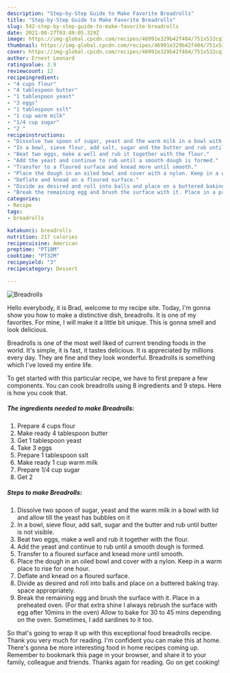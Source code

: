 ```yaml
---
description: "Step-by-Step Guide to Make Favorite Breadrolls"
title: "Step-by-Step Guide to Make Favorite Breadrolls"
slug: 542-step-by-step-guide-to-make-favorite-breadrolls
date: 2021-08-27T03:49:05.329Z
image: https://img-global.cpcdn.com/recipes/46991e329b42f404/751x532cq70/breadrolls-recipe-main-photo.jpg
thumbnail: https://img-global.cpcdn.com/recipes/46991e329b42f404/751x532cq70/breadrolls-recipe-main-photo.jpg
cover: https://img-global.cpcdn.com/recipes/46991e329b42f404/751x532cq70/breadrolls-recipe-main-photo.jpg
author: Ernest Leonard
ratingvalue: 3.9
reviewcount: 12
recipeingredient:
- "4 cups flour"
- "4 tablespoon butter"
- "1 tablespoon yeast"
- "3 eggs"
- "1 tablespoon sslt"
- "1 cup warm milk"
- "1/4 cup sugar"
- "2 "
recipeinstructions:
- "Dissolve two spoon of sugar, yeast and the warm milk in a bowl with lid and allow till the yeast has bubbles on it"
- "In a bowl, sieve flour, add salt, sugar and the butter and rub until butter is not visible."
- "Beat two eggs, make a well and rub it together with the flour."
- "Add the yeast and continue to rub until a smooth dough is formed."
- "Transfer to a floured surface and knead more until smooth."
- "Place the dough in an oiled bowl and cover with a nylon. Keep in a warm place to rise for one hour."
- "Deflate and knead on a floured surface."
- "Divide as desired and roll into balls and place on a buttered baking tray. space appropriately."
- "Break the remaining egg and brush the surface with it. Place in a preheated oven. (For that extra shine I always rebrush the surface with egg after 10mins in the oven) Allow to bake for 30 to 45 mins depending on the oven. Sometimes, I add sardines to it too."
categories:
- Recipe
tags:
- breadrolls

katakunci: breadrolls 
nutrition: 217 calories
recipecuisine: American
preptime: "PT18M"
cooktime: "PT32M"
recipeyield: "3"
recipecategory: Dessert

---
```



![Breadrolls](https://img-global.cpcdn.com/recipes/46991e329b42f404/751x532cq70/breadrolls-recipe-main-photo.jpg)

Hello everybody, it is Brad, welcome to my recipe site. Today, I'm gonna show you how to make a distinctive dish, breadrolls. It is one of my favorites. For mine, I will make it a little bit unique. This is gonna smell and look delicious.

Breadrolls is one of the most well liked of current trending foods in the world. It's simple, it is fast, it tastes delicious. It is appreciated by millions every day. They are fine and they look wonderful. Breadrolls is something which I've loved my entire life.




To get started with this particular recipe, we have to first prepare a few components. You can cook breadrolls using 8 ingredients and 9 steps. Here is how you cook that.

<!--inarticleads1-->

##### The ingredients needed to make Breadrolls:

1. Prepare 4 cups flour
1. Make ready 4 tablespoon butter
1. Get 1 tablespoon yeast
1. Take 3 eggs
1. Prepare 1 tablespoon sslt
1. Make ready 1 cup warm milk
1. Prepare 1/4 cup sugar
1. Get 2 




<!--inarticleads2-->

##### Steps to make Breadrolls:

1. Dissolve two spoon of sugar, yeast and the warm milk in a bowl with lid and allow till the yeast has bubbles on it
1. In a bowl, sieve flour, add salt, sugar and the butter and rub until butter is not visible.
1. Beat two eggs, make a well and rub it together with the flour.
1. Add the yeast and continue to rub until a smooth dough is formed.
1. Transfer to a floured surface and knead more until smooth.
1. Place the dough in an oiled bowl and cover with a nylon. Keep in a warm place to rise for one hour.
1. Deflate and knead on a floured surface.
1. Divide as desired and roll into balls and place on a buttered baking tray. space appropriately.
1. Break the remaining egg and brush the surface with it. Place in a preheated oven. (For that extra shine I always rebrush the surface with egg after 10mins in the oven) Allow to bake for 30 to 45 mins depending on the oven. Sometimes, I add sardines to it too.




So that's going to wrap it up with this exceptional food breadrolls recipe. Thank you very much for reading. I'm confident you can make this at home. There's gonna be more interesting food in home recipes coming up. Remember to bookmark this page in your browser, and share it to your family, colleague and friends. Thanks again for reading. Go on get cooking!
